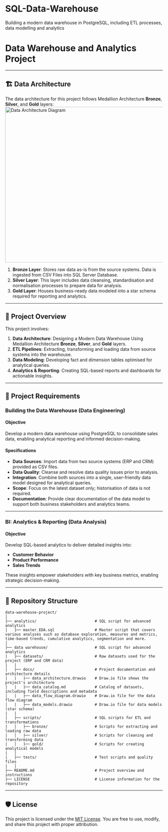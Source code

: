 # SQL-Data-Warehouse
Building a modern data warehouse in PostgreSQL, including ETL processes, data modelling and analytics
# Data Warehouse and Analytics Project

---
## 🏗️ Data Architecture

The data architecture for this project follows Medallion Architecture **Bronze**, **Silver**, and **Gold** layers:
<img width="786" height="496" alt="Data Architecture Diagram" src="https://github.com/user-attachments/assets/5b2dee08-babc-4fb9-8f06-c8fab73451bc" />




1. **Bronze Layer**: Stores raw data as-is from the source systems. Data is ingested from CSV Files into SQL Server Database.
2. **Silver Layer**: This layer includes data cleansing, standardisation and normalisation processes to prepare data for analysis.
3. **Gold Layer**: Houses business-ready data modeled into a star schema required for reporting and analytics.

---
## 📖 Project Overview

This project involves:

1. **Data Architecture**: Designing a Modern Data Warehouse Using Medallion Architecture **Bronze**, **Silver**, and **Gold** layers.
2. **ETL Pipelines**: Extracting, transforming and loading data from source systems into the warehouse.
3. **Data Modeling**: Developing fact and dimension tables optimised for analytical queries.
4. **Analytics & Reporting**: Creating SQL-based reports and dashboards for actionable insights.

---

## 🚀 Project Requirements

### Building the Data Warehouse (Data Engineering)

#### Objective
Develop a modern data warehouse using PostgreSQL to consolidate sales data, enabling analytical reporting and informed decision-making.

#### Specifications
- **Data Sources**: Import data from two source systems (ERP and CRM) provided as CSV files.
- **Data Quality**: Cleanse and resolve data quality issues prior to analysis.
- **Integration**: Combine both sources into a single, user-friendly data model designed for analytical queries.
- **Scope**: Focus on the latest dataset only; historisation of data is not required.
- **Documentation**: Provide clear documentation of the data model to support both business stakeholders and analytics teams.

---

### BI: Analytics & Reporting (Data Analysis)

#### Objective
Develop SQL-based analytics to deliver detailed insights into:
- **Customer Behavior**
- **Product Performance**
- **Sales Trends**

These insights empower stakeholders with key business metrics, enabling strategic decision-making.  

---

## 📂 Repository Structure
```
data-warehouse-project/
│
├── analytics/                          # SQL script for advanced analytics
│   ├── master_EDA.sql                  # Master script that covers various analyses such as database exploration, measures and metrics, time-based trends, cumulative analytics, segmentation and more. 
│
├── data warehouse/                     # SQL script for advanced analytics
|   ├── datasets/                       # Raw datasets used for the project (ERP and CRM data)
|   |
│   ├── docs/                           # Project documentation and architecture details
│   |   ├── data_architecture.drawio    # Draw.io file shows the project's architecture
│   |   ├── data_catalog.md             # Catalog of datasets, including field descriptions and metadata
│   |   ├── data_flow_diagram.drawio    # Draw.io file for the data flow diagram
│   |   ├── data_models.drawio          # Draw.io file for data models (star schema)
|   |
|   ├── scripts/                        # SQL scripts for ETL and transformations
|   │   ├── bronze/                     # Scripts for extracting and loading raw data
|   │   ├── silver/                     # Scripts for cleaning and transforming data
|   │   ├── gold/                       # Scripts for creating analytical models
|   │
|   ├── tests/                          # Test scripts and quality files
|   │
├── README.md                           # Project overview and instructions
├── LICENSE                             # License information for the repository
```
---

## 🛡️ License

This project is licensed under the [MIT License](LICENSE). You are free to use, modify, and share this project with proper attribution.
